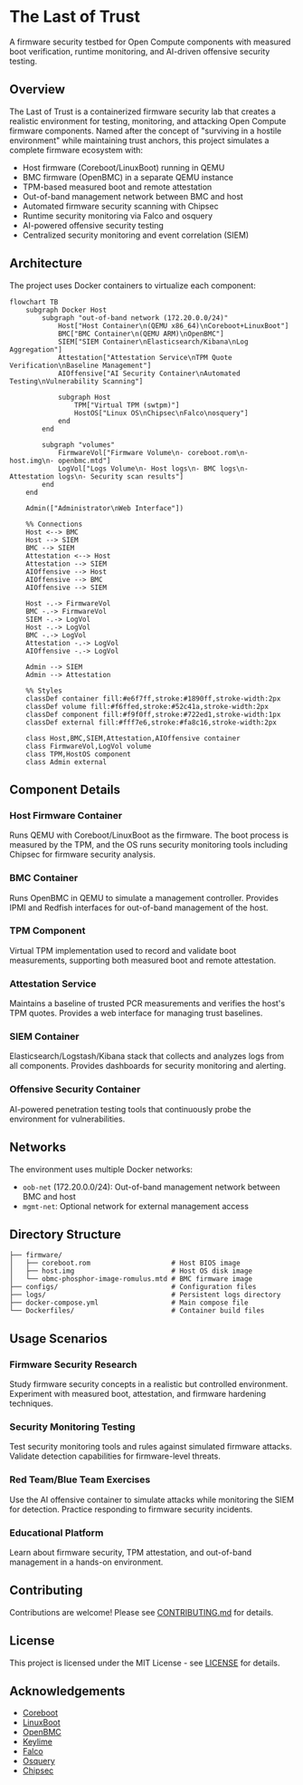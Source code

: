 # The Last of Trust

A firmware security testbed for Open Compute components with measured boot verification, runtime monitoring, and AI-driven offensive security testing.

## Overview

The Last of Trust is a containerized firmware security lab that creates a realistic environment for testing, monitoring, and attacking Open Compute firmware components. Named after the concept of "surviving in a hostile environment" while maintaining trust anchors, this project simulates a complete firmware ecosystem with:

- Host firmware (Coreboot/LinuxBoot) running in QEMU
- BMC firmware (OpenBMC) in a separate QEMU instance
- TPM-based measured boot and remote attestation
- Out-of-band management network between BMC and host
- Automated firmware security scanning with Chipsec
- Runtime security monitoring via Falco and osquery
- AI-powered offensive security testing
- Centralized security monitoring and event correlation (SIEM)

## Architecture

The project uses Docker containers to virtualize each component:

```mermaid
flowchart TB
    subgraph Docker Host
        subgraph "out-of-band network (172.20.0.0/24)"
            Host["Host Container\n(QEMU x86_64)\nCoreboot+LinuxBoot"]
            BMC["BMC Container\n(QEMU ARM)\nOpenBMC"]
            SIEM["SIEM Container\nElasticsearch/Kibana\nLog Aggregation"]
            Attestation["Attestation Service\nTPM Quote Verification\nBaseline Management"]
            AIOffensive["AI Security Container\nAutomated Testing\nVulnerability Scanning"]
            
            subgraph Host
                TPM["Virtual TPM (swtpm)"]
                HostOS["Linux OS\nChipsec\nFalco\nosquery"]
            end
        end
        
        subgraph "volumes"
            FirmwareVol["Firmware Volume\n- coreboot.rom\n- host.img\n- openbmc.mtd"]
            LogVol["Logs Volume\n- Host logs\n- BMC logs\n- Attestation logs\n- Security scan results"]
        end
    end
    
    Admin(["Administrator\nWeb Interface"])
    
    %% Connections
    Host <--> BMC
    Host --> SIEM
    BMC --> SIEM
    Attestation <--> Host
    Attestation --> SIEM
    AIOffensive --> Host
    AIOffensive --> BMC
    AIOffensive --> SIEM
    
    Host -.-> FirmwareVol
    BMC -.-> FirmwareVol
    SIEM -.-> LogVol
    Host -.-> LogVol
    BMC -.-> LogVol
    Attestation -.-> LogVol
    AIOffensive -.-> LogVol
    
    Admin --> SIEM
    Admin --> Attestation
    
    %% Styles
    classDef container fill:#e6f7ff,stroke:#1890ff,stroke-width:2px
    classDef volume fill:#f6ffed,stroke:#52c41a,stroke-width:2px
    classDef component fill:#f9f0ff,stroke:#722ed1,stroke-width:1px
    classDef external fill:#fff7e6,stroke:#fa8c16,stroke-width:2px
    
    class Host,BMC,SIEM,Attestation,AIOffensive container
    class FirmwareVol,LogVol volume
    class TPM,HostOS component
    class Admin external
```

## Component Details

### Host Firmware Container

Runs QEMU with Coreboot/LinuxBoot as the firmware. The boot process is measured by the TPM, and the OS runs security monitoring tools including Chipsec for firmware security analysis.

### BMC Container

Runs OpenBMC in QEMU to simulate a management controller. Provides IPMI and Redfish interfaces for out-of-band management of the host.

### TPM Component

Virtual TPM implementation used to record and validate boot measurements, supporting both measured boot and remote attestation.

### Attestation Service

Maintains a baseline of trusted PCR measurements and verifies the host's TPM quotes. Provides a web interface for managing trust baselines.

### SIEM Container

Elasticsearch/Logstash/Kibana stack that collects and analyzes logs from all components. Provides dashboards for security monitoring and alerting.

### Offensive Security Container

AI-powered penetration testing tools that continuously probe the environment for vulnerabilities.

## Networks

The environment uses multiple Docker networks:
- `oob-net` (172.20.0.0/24): Out-of-band management network between BMC and host
- `mgmt-net`: Optional network for external management access

## Directory Structure

```
├── firmware/
│   ├── coreboot.rom                    # Host BIOS image
│   ├── host.img                        # Host OS disk image
│   └── obmc-phosphor-image-romulus.mtd # BMC firmware image
├── configs/                            # Configuration files
├── logs/                               # Persistent logs directory
├── docker-compose.yml                  # Main compose file
└── Dockerfiles/                        # Container build files
```

## Usage Scenarios

### Firmware Security Research

Study firmware security concepts in a realistic but controlled environment. Experiment with measured boot, attestation, and firmware hardening techniques.

### Security Monitoring Testing

Test security monitoring tools and rules against simulated firmware attacks. Validate detection capabilities for firmware-level threats.

### Red Team/Blue Team Exercises

Use the AI offensive container to simulate attacks while monitoring the SIEM for detection. Practice responding to firmware security incidents.

### Educational Platform

Learn about firmware security, TPM attestation, and out-of-band management in a hands-on environment.

## Contributing

Contributions are welcome! Please see [CONTRIBUTING.md](CONTRIBUTING.md) for details.

## License

This project is licensed under the MIT License - see [LICENSE](LICENSE) for details.

## Acknowledgements

- [Coreboot](https://www.coreboot.org/)
- [LinuxBoot](https://www.linuxboot.org/)
- [OpenBMC](https://github.com/openbmc/openbmc)
- [Keylime](https://keylime.dev/)
- [Falco](https://falco.org/)
- [Osquery](https://osquery.io/)
- [Chipsec](https://github.com/chipsec/chipsec)
